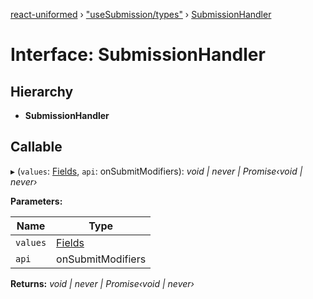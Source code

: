 [react-uniformed](../README.md) › ["useSubmission/types"](../modules/_usesubmission_types_.md) › [SubmissionHandler](_usesubmission_types_.submissionhandler.md)

# Interface: SubmissionHandler

## Hierarchy

* **SubmissionHandler**

## Callable

▸ (`values`: [Fields](../modules/_usefields_.md#fields), `api`: onSubmitModifiers): *void | never | Promise‹void | never›*

**Parameters:**

Name | Type |
------ | ------ |
`values` | [Fields](../modules/_usefields_.md#fields) |
`api` | onSubmitModifiers |

**Returns:** *void | never | Promise‹void | never›*
